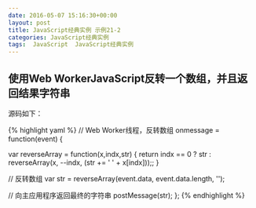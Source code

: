 ```yaml
---
date: 2016-05-07 15:16:30+00:00
layout: post
title: JavaScript经典实例 示例21-2
categories: JavaScript经典实例
tags:  JavaScript  JavaScript经典实例
---
```

使用Web WorkerJavaScript反转一个数组，并且返回结果字符串
----------------

源码如下：

{% highlight yaml %}
// Web Worker线程，反转数组
onmessage = function(event) {

   var reverseArray = function(x,indx,str) {
      return indx == 0 ? str : reverseArray(x, --indx, (str += ' ' + x[indx]));;
   }

   // 反转数组
   var str = reverseArray(event.data, event.data.length, '');

   // 向主应用程序返回最终的字符串
   postMessage(str);
};
{% endhighlight %}
